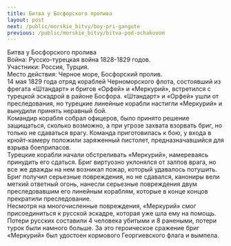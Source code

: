 ```yaml
---
title: Битва у Босфорского пролива
layout: post
next: /public/morskie_bitvy/boy-pri-gangute
previous: /public/morskie_bitvy/bitva-pod-ochakovom
---
```


Битва у Босфорского пролива  
Война: Русско-турецкая война 1828-1829 годов.  
Участники: Россия, Турция.  
Место действия: Черное море, Босфорский пролив.  
14 мая 1829 года отряд кораблей Черноморского флота, состоявший из фрегата «Штандарт» и бригов «Орфей» и «Меркурий», встретился с турецкой эскадрой в районе Босфора. «Штандарт» и «Орфей» ушли от преследования, но турецкие линейные корабли настигли «Меркурий» и вынудили принять неравный бой.  
Командир корабля собрал офицеров, было принято решение защищаться, сколько возможно, а при угрозе захвата взорвать бриг, но только не сдаваться врагу. Команда приготовилась к бою, у входа в крюйт-камеру положили заряженный пистолет, предназначавшийся для взрыва боеприпасов.   
Турецкие корабли начали обстреливать «Меркурий», намереваясь принудить его сдаться. Бриг виртуозно уклонялся от залпов врага, но все же дважды на нем возникал пожар, который удавалось потушить. Бриг получил серьезные повреждения, но не сдавался, канониры вели меткий ответный огонь, нанесли серьезные повреждения двум преследовавшим его линейным кораблям, которые в конце концов прекратили преследование.   
Несмотря на многочисленные повреждения, «Меркурий» смог присоединиться к русской эскадре, которая уже шла ему на помощь. Потери русских составили 4 человека убитыми и 8 ранеными, потери турок были намного больше. За это героическое сражение бриг «Меркурий» был удостоен кормового Георгиевского флага и вымпела.